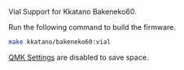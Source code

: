 Vial Support for Kkatano Bakeneko60.

Run the following command to build the firmware.
```sh
make kkatano/bakeneko60:vial
```

[QMK Settings](https://get.vial.today/changelog/release-0.4.html#qmk-settings) are disabled to save space.
